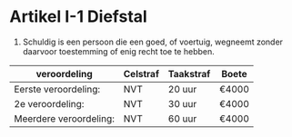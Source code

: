 # Artikel I-1 Diefstal


1. Schuldig is een persoon die een goed, of voertuig, wegneemt zonder daarvoor toestemming of enig recht toe te hebben.


| veroordeling | Celstraf    | Taakstraf                     | Boete |
| ----------- | -------------| ------------------------------------ | ------------ |
| Eerste veroordeling:|   NVT    | 20 uur | €4000  |
| 2e veroordeling:     | NVT | 30 uur | €4000  |
| Meerdere veroordeling:|  NVT | 60 uur | €4000  |


